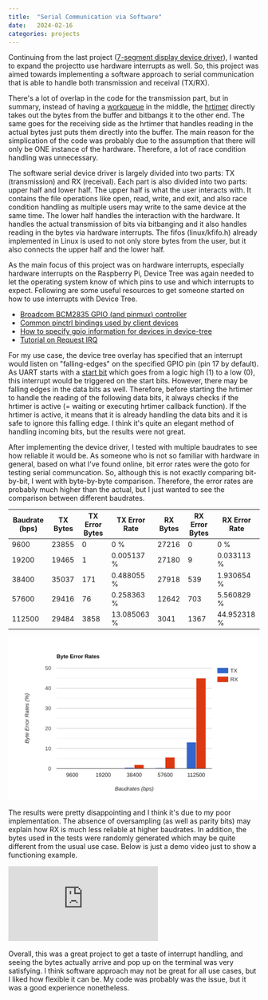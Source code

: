 ```yaml
---
title:  "Serial Communication via Software"
date:   2024-02-16
categories: projects
---
```


Continuing from the last project ([7-segment display device driver](https://github.com/thinkty/n7d-lkm)), I wanted to expand the projectto use hardware interrupts as well.
So, this project was aimed towards implementing a software approach to serial communication that is able to handle both transmission and receival (TX/RX).

There's a lot of overlap in the code for the transmission part, but in summary, instead of having a [workqueue](https://www.kernel.org/doc/html/next/core-api/workqueue.html) in the middle, the [hrtimer](https://docs.kernel.org/timers/hrtimers.html) directly takes out the bytes from the buffer and bitbangs it to the other end.
The same goes for the receiving side as the hrtimer that handles reading in the actual bytes just puts them directly into the buffer.
The main reason for the simplication of the code was probably due to the assumption that there will only be ONE instance of the hardware.
Therefore, a lot of race condition handling was unnecessary. 

The software serial device driver is largely divided into two parts: TX (transmission) and RX (receival).
Each part is also divided into two parts: upper half and lower half.
The upper half is what the user interacts with.
It contains the file operations like open, read, write, and exit, and also race condition handling as multiple users may write to the same device at the same time.
The lower half handles the interaction with the hardware.
It handles the actual transmission of bits via bitbanging and it also handles reading in the bytes via hardware interrupts.
The fifos (linux/kfifo.h) already implemented in Linux is used to not only store bytes from the user, but it also connects the upper half and the lower half.

As the main focus of this project was on hardware interrupts, especially hardware interrupts on the Raspberry Pi, Device Tree was again needed to let the operating system know of which pins to use and which interrupts to expect.
Following are some useful resources to get someone started on how to use interrupts with Device Tree.

- [Broadcom BCM2835 GPIO (and pinmux) controller](https://www.kernel.org/doc/Documentation/devicetree/bindings/pinctrl/brcm,bcm2835-gpio.txt)
- [Common pinctrl bindings used by client devices](https://www.kernel.org/doc/Documentation/devicetree/bindings/pinctrl/pinctrl-bindings.txt)
- [How to specify gpio information for devices in device-tree](https://www.kernel.org/doc/Documentation/devicetree/bindings/gpio/gpio.txt)
- [Tutorial on Request IRQ](https://github.com/0xff07/linux-irq-modules)

For my use case, the device tree overlay has specified that an interrupt would listen on "falling-edges" on the specified GPIO pin (pin 17 by default).
As UART starts with a [start bit](https://en.wikipedia.org/wiki/Universal_asynchronous_receiver-transmitter#Start_bit) which goes from a logic high (1) to a low (0), this interrupt would be triggered on the start bits.
However, there may be falling edges in the data bits as well.
Therefore, before starting the hrtimer to handle the reading of the following data bits, it always checks if the hrtimer is active (= waiting or executing hrtimer callback function).
If the hrtimer is active, it means that it is already handling the data bits and it is safe to ignore this falling edge.
I think it's quite an elegant method of handling incoming bits, but the results were not great.

After implementing the device driver, I tested with multiple baudrates to see how reliable it would be.
As someone who is not so familiar with hardware in general, based on what I've found online, bit error rates were the goto for testing serial communcation.
So, although this is not exactly comparing bit-by-bit, I went with byte-by-byte comparison.
Therefore, the error rates are probably much higher than the actual, but I just wanted to see the comparison between different baudrates.

| Baudrate (bps) | TX Bytes | TX Error Bytes | TX Error Rate |  RX Bytes | RX Error Bytes | RX Error Rate |
|---|---|---|---|---|---|---|
| 9600 | 23855 | 0 | 0 % | 27216 | 0 | 0 % |
| 19200 | 19465 | 1 | 0.005137 % | 27180 | 9 | 0.033113 % |
| 38400 | 35037 | 171 | 0.488055 % | 27918 | 539 | 1.930654 % |
| 57600 |  29416 | 76 | 0.258363 % | 12642 | 703 | 5.560829 % |
| 112500 | 29484 | 3858 | 13.085063 % | 3041 | 1367 | 44.952318 % |

![graph](/assets/images/2024-02-16-software_serial.svg)

The results were pretty disappointing and I think it's due to my poor implementation.
The absence of oversampling (as well as parity bits) may explain how RX is much less reliable at higher baudrates.
In addition, the bytes used in the tests were randomly generated which may be quite different from the usual use case.
Below is just a demo video just to show a functioning example.

<div class="iframe-container">
    <iframe class="iframe-body" src="https://www.youtube.com/embed/zff8Zb9E0xE" title="Software Serial Demo for Raspberry Pi" frameborder="0" allow="accelerometer; autoplay; clipboard-write; encrypted-media; gyroscope; picture-in-picture; web-share" allowfullscreen></iframe>
</div>

Overall, this was a great project to get a taste of interrupt handling, and seeing the bytes actually arrive and pop up on the terminal was very satisfying.
I think software approach may not be great for all use cases, but I liked how flexible it can be.
My code was probably was the issue, but it was a good experience nonetheless. 